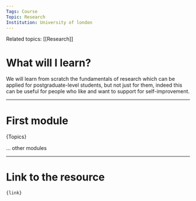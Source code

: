 ```yaml
---
Tags: Course
Topic: Research
Institution: University of london
---
```

Related topics: [[Research]]

# What will I learn?

We will learn from scratch the fundamentals of research which can be applied for postgraduate-level students, but not just for them, indeed this can be useful for people who like and want to support for self-improvement. 

---

# First module 

{Topics}

... other modules

---
# Link to the resource
	{link}